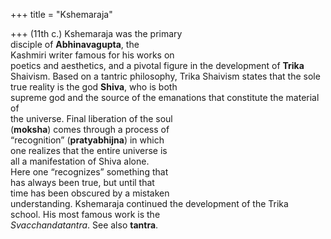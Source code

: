 +++
title = "Kshemaraja"

+++
(11th c.) Kshemaraja was the primary  
disciple of **Abhinavagupta**, the  
Kashmiri writer famous for his works on  
poetics and aesthetics, and a pivotal figure in the development of **Trika**  
Shaivism. Based on a tantric philosophy, Trika Shaivism states that the sole  
true reality is the god **Shiva**, who is both  
supreme god and the source of the emanations that constitute the material of  
the universe. Final liberation of the soul  
(**moksha**) comes through a process of  
“recognition” (**pratyabhijna**) in which  
one realizes that the entire universe is  
all a manifestation of Shiva alone.  
Here one “recognizes” something that  
has always been true, but until that  
time has been obscured by a mistaken  
understanding. Kshemaraja continued the development of the Trika  
school. His most famous work is the  
*Svacchandatantra*. See also **tantra**.